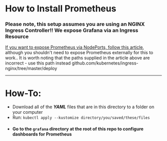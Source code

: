 # How to Install Prometheus

### Please note, this setup assumes you are using an NGINX Ingress Controller!! We expose Grafana via an Ingress Resource
[If you want to expose Prometheus via NodePorts, follow this article](https://kubernetes.github.io/ingress-nginx/user-guide/monitoring/), although you shouldn't need to expose Prometheus externally for this to work.. It is worth noting that the paths supplied in the article above are incorrect - use this path instead github.com/kubernetes/ingress-nginx/tree/master/deploy

---

# How-To:

- Download all of the ***YAML*** files that are in this directory to a folder on your computer
- Run: `kubectl apply --kustomize directory/you/saved/these/files`
- #### Go to the `grafana` directory at the root of this repo to configure dashboards for Prometheus
